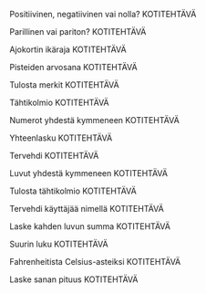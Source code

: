  Positiivinen, negatiivinen vai nolla?
KOTITEHTÄVÄ

Parillinen vai pariton?
KOTITEHTÄVÄ

Ajokortin ikäraja
KOTITEHTÄVÄ

Pisteiden arvosana
KOTITEHTÄVÄ

Tulosta merkit
KOTITEHTÄVÄ

Tähtikolmio
KOTITEHTÄVÄ

Numerot yhdestä kymmeneen
KOTITEHTÄVÄ

Yhteenlasku
KOTITEHTÄVÄ

Tervehdi
KOTITEHTÄVÄ

Luvut yhdestä kymmeneen
KOTITEHTÄVÄ

Tulosta tähtikolmio
KOTITEHTÄVÄ

Tervehdi käyttäjää nimellä
KOTITEHTÄVÄ

Laske kahden luvun summa
KOTITEHTÄVÄ

Suurin luku
KOTITEHTÄVÄ

Fahrenheitista Celsius-asteiksi
KOTITEHTÄVÄ

Laske sanan pituus
KOTITEHTÄVÄ